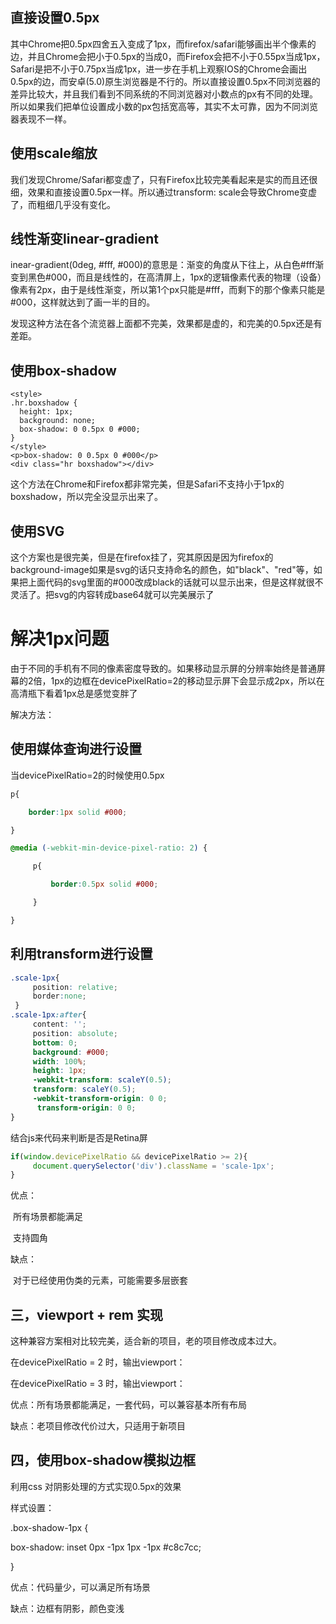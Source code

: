 ## 直接设置0.5px

其中Chrome把0.5px四舍五入变成了1px，而firefox/safari能够画出半个像素的边，并且Chrome会把小于0.5px的当成0，而Firefox会把不小于0.55px当成1px，Safari是把不小于0.75px当成1px，进一步在手机上观察IOS的Chrome会画出0.5px的边，而安卓(5.0)原生浏览器是不行的。所以直接设置0.5px不同浏览器的差异比较大，并且我们看到不同系统的不同浏览器对小数点的px有不同的处理。所以如果我们把单位设置成小数的px包括宽高等，其实不太可靠，因为不同浏览器表现不一样。

## 使用scale缩放

我们发现Chrome/Safari都变虚了，只有Firefox比较完美看起来是实的而且还很细，效果和直接设置0.5px一样。所以通过transform: scale会导致Chrome变虚了，而粗细几乎没有变化。

## 	线性渐变linear-gradient

inear-gradient(0deg, #fff, #000)的意思是：渐变的角度从下往上，从白色#fff渐变到黑色#000，而且是线性的，在高清屏上，1px的逻辑像素代表的物理（设备）像素有2px，由于是线性渐变，所以第1个px只能是#fff，而剩下的那个像素只能是#000，这样就达到了画一半的目的。

发现这种方法在各个流览器上面都不完美，效果都是虚的，和完美的0.5px还是有差距。

## 使用box-shadow

```
<style>
.hr.boxshadow {
  height: 1px;
  background: none;
  box-shadow: 0 0.5px 0 #000;
}
</style>
<p>box-shadow: 0 0.5px 0 #000</p>
<div class="hr boxshadow"></div>
```

这个方法在Chrome和Firefox都非常完美，但是Safari不支持小于1px的boxshadow，所以完全没显示出来了。

## 使用SVG

这个方案也是很完美，但是在firefox挂了，究其原因是因为firefox的background-image如果是svg的话只支持命名的颜色，如"black"、"red"等，如果把上面代码的svg里面的#000改成black的话就可以显示出来，但是这样就很不灵活了。把svg的内容转成base64就可以完美展示了



#  解决1px问题

由于不同的手机有不同的像素密度导致的。如果移动显示屏的分辨率始终是普通屏幕的2倍，1px的边框在devicePixelRatio=2的移动显示屏下会显示成2px，所以在高清瓶下看着1px总是感觉变胖了

解决方法：

##  使用媒体查询进行设置

当devicePixelRatio=2的时候使用0.5px

```css
p{

    border:1px solid #000;

}

@media (-webkit-min-device-pixel-ratio: 2) {

     p{

         border:0.5px solid #000;

     }

}
```



## 利用transform进行设置

```css
.scale-1px{
     position: relative;
     border:none;
 } 
.scale-1px:after{
     content: '';
     position: absolute; 
     bottom: 0; 
     background: #000; 
     width: 100%; 
     height: 1px;
     -webkit-transform: scaleY(0.5); 
     transform: scaleY(0.5); 
     -webkit-transform-origin: 0 0; 
      transform-origin: 0 0; 
}
```

结合js来代码来判断是否是Retina屏

```javascript
if(window.devicePixelRatio && devicePixelRatio >= 2){
	 document.querySelector('div').className = 'scale-1px';
}
```

优点：

​        所有场景都能满足

​        支持圆角

缺点：

​        对于已经使用伪类的元素，可能需要多层嵌套

## 三，viewport + rem 实现

这种兼容方案相对比较完美，适合新的项目，老的项目修改成本过大。

在devicePixelRatio = 2 时，输出viewport：

在devicePixelRatio = 3 时，输出viewport：

优点：所有场景都能满足，一套代码，可以兼容基本所有布局

缺点：老项目修改代价过大，只适用于新项目

## 四，使用box-shadow模拟边框

利用css 对阴影处理的方式实现0.5px的效果

样式设置：

.box-shadow-1px {

box-shadow: inset 0px -1px 1px -1px #c8c7cc;

}

优点：代码量少，可以满足所有场景

缺点：边框有阴影，颜色变浅